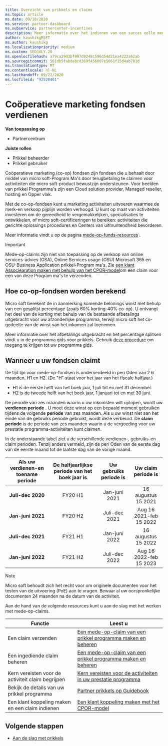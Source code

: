 ```yaml
---
title: Overzicht van prikkels en claims
ms.topic: article
ms.date: 09/18/2020
ms.service: partner-dashboard
ms.subservice: partnercenter-incentives
description: Meer informatie over het indienen van een succes volle mede-op-claim voor uw prikkels door de juiste documentatie, facturen, verklaringen en het bewijs van de uitvoering te organiseren.
author: kaushikgMSFT
ms.author: kaushikg
ms.localizationpriority: medium
ms.custom: SEOJULY.20
ms.openlocfilehash: a79ca29d3bf097d9248c596d54d21ea4222a62ab
ms.sourcegitcommit: 561db5fabdebcd369f456007e5061f15d4ab781d
ms.translationtype: MT
ms.contentlocale: nl-NL
ms.lasthandoff: 09/22/2020
ms.locfileid: "92528461"
---
```

# <a name="earn-cooperative-marketing-funds"></a>Coöperatieve marketing fondsen verdienen

**Van toepassing op**

- Partnercentrum

**Juiste rollen**

- Prikkel beheerder
- Prikkel gebruiker

Coöperatieve marketing (co-op) fondsen zijn fondsen die u behaalt door middel van micro soft-Program Ma's door terugbetaling te claimen voor activiteiten die micro soft-product bewustzijn ondersteunen. Voor beelden van prikkel Programma's zijn een Cloud solution provider, Managed reseller, hosting en Opper vlak.

Met de co-op-fondsen kunt u marketing activiteiten uitvoeren waarmee de merk-en verkoop pijplijn worden verhoogd. U kunt op maat van activiteiten investeren om de gereedheid te vergemakkelijken, specialisaties te ontwikkelen, of micro soft-certificeringen te bereiken: activiteiten die gerichte oplossings procedures en Centers van uitmuntendheid bevorderen.

Meer informatie vindt u op de pagina [mede-op-funds-resources](https://partner.microsoft.com/asset/collection/co-op-funds-resources#/) .

>[!Important]
>Mede-op-claims zijn niet van toepassing op de verkoop van online services-advies (OSA), Online Services usage (OSU) Microsoft 365 en OSU-Business Application prikkel-Program ma's. Zie [een klant Associearation maken met behulp van het CPOR-model](submit-osa-claim.md)om een claim voor een van deze Program ma's te verzenden.

## <a name="how-co-op-funds-are-calculated"></a>Hoe co-op-fondsen worden berekend

Micro soft berekent de in aanmerking komende belonings winst met behulp van een gesplitst percentage (zoals 60% korting-40% co-op). U ontvangt het deel van de korting met behulp van de bestaande afbetalings uitgebracht voor uw afzonderlijke programma, terwijl micro soft het co-gedeelte van de winst van het inkomen zal toenemen.

Meer informatie over het afbetalings uitgebracht en het percentage splitsen vindt u in de programma gids voor prikkels. Gebruik [deze procedure](incentives-determined-your-program-eligibility.md) om toegang te krijgen tot uw programma gids.

## <a name="when-to-claim-your-funds"></a>Wanneer u uw fondsen claimt

De tijd lijn voor mede-op-fondsen is onderverdeeld in peri Oden van 2 6 maanden, H1 en H2. (De "H" staat voor het jaar van het fiscale halfjaar.)

- H1 is de eerste helft van het boek jaar, 1 juli tot en met 31 december.
- H2 is de tweede helft van het boek jaar, 1 januari tot en met 30 juni.

De periode van zes maanden waarin u uw inkomsten wilt oplopen, wordt uw **verdienen periode** . U moet deze winst op een bepaald moment gebruiken tijdens de volgende **periode** van zes maanden. Als u uw winst niet aan het einde van de gebruiks periode gebruikt, wordt deze verbeurd. De **claim periode** is de periode van zes maanden waarin u de vergoeding voor uw prestatie programma-activiteiten kunt claimen.

In de onderstaande tabel ziet u de verschillende verdienen-, gebruiks-en claim perioden. Tenzij anders vermeld, zijn de peri Oden van de eerste dag van de eerste maand tot de laatste dag van de vorige maand.

|  Als uw verdienen-en toename periode  |De halfjaarlijkse periode van het boek jaar is  |  Uw gebruiks periode is  |  Uw claim periode is  |
| :-----------: | :-----------: | :-----------: | :-----------: |
|**Juli-dec 2020**| FY20 H1  |  Jan-juni 2021  |  16 augustus 15 2021  |
|**Jan-juni 2021** |  FY20 H2  |  Juli-dec 2021  |  Aug 16 2021-feb 15 2022  |
|**Juli-dec 2021**|  FY21 H1  |  Jan-juni 2022  |  16 augustus 15 2022  |
|**Jan-juni 2022** |  FY21 H2  |  Juli-dec 2022  |  Aug 16 2022-feb 15 2023  |

>[!NOTE]
>Micro soft behoudt zich het recht voor om originele documenten voor het testen van de uitvoering (PoE) aan te vragen. Bewaar al uw oorspronkelijke documenten 24 maanden na de datum van de activiteit.

Aan de hand van de volgende resources kunt u aan de slag met het werken met mede-op-claims.

| Functie | Leest u |
| ------ | ----------- |
| Een claim verzenden |  [Een mede-op-claim van een prikkel programma maken en beheren](create-incentives-claims.md)  |
| Een ingediende claim beheren | [Een mede-op-claim van een prikkel programma maken en beheren](create-incentives-claims.md)    |
| Kern vereisten voor de activiteit claim begrijpen | [Kern vereisten voor de activiteiten in uw prestatie programma](core-requirements.md)   |
| Bekijk de details van uw prikkel programma | [Partner prikkels op Guidebook](https://assetsprod.microsoft.com/co-op-guidebook.pdf)  |
| Een klant koppeling maken en een claim indienen | [Een klant koppeling maken met het CPOR-model](submit-osa-claim.md)   |

## <a name="next-steps"></a>Volgende stappen

- [Aan de slag met prikkels](incentives-get-started-intro.md)
